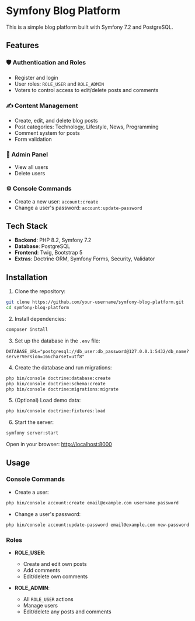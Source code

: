 # Symfony Blog Platform

This is a simple blog platform built with Symfony 7.2 and PostgreSQL.

## Features

### 🛡️ Authentication and Roles
- Register and login
- User roles: `ROLE_USER` and `ROLE_ADMIN`
- Voters to control access to edit/delete posts and comments

### ✍️ Content Management
- Create, edit, and delete blog posts
- Post categories: Technology, Lifestyle, News, Programming
- Comment system for posts
- Form validation

### 👑 Admin Panel
- View all users
- Delete users

### ⚙️ Console Commands
- Create a new user: `account:create`
- Change a user's password: `account:update-password`

## Tech Stack
- **Backend**: PHP 8.2, Symfony 7.2
- **Database**: PostgreSQL
- **Frontend**: Twig, Bootstrap 5
- **Extras**: Doctrine ORM, Symfony Forms, Security, Validator

## Installation

1. Clone the repository:
```bash
git clone https://github.com/your-username/symfony-blog-platform.git
cd symfony-blog-platform
```

2. Install dependencies:
```bash
composer install
```

3. Set up the database in the `.env` file:
```env
DATABASE_URL="postgresql://db_user:db_password@127.0.0.1:5432/db_name?serverVersion=16&charset=utf8"
```

4. Create the database and run migrations:
```bash
php bin/console doctrine:database:create
php bin/console doctrine:schema:create
php bin/console doctrine:migrations:migrate
```

5. (Optional) Load demo data:
```bash
php bin/console doctrine:fixtures:load
```

6. Start the server:
```bash
symfony server:start
```

Open in your browser: [http://localhost:8000](http://localhost:8000)

## Usage

### Console Commands
- Create a user:
```bash
php bin/console account:create email@example.com username password
```

- Change a user's password:
```bash
php bin/console account:update-password email@example.com new-password
```

### Roles
- **ROLE_USER**:
  - Create and edit own posts
  - Add comments
  - Edit/delete own comments

- **ROLE_ADMIN**:
  - All `ROLE_USER` actions
  - Manage users
  - Edit/delete any posts and comments